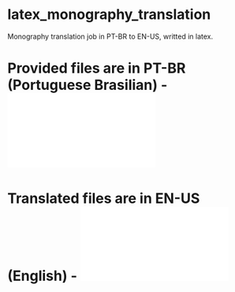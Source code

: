 # latex_monography_translation
Monography translation job in PT-BR to EN-US, writted in latex.

# Provided files are in PT-BR (Portuguese Brasilian) - ![PDF](monografy_ann_demand_prediction_2020_pt_br.pdf)

# Translated files are in EN-US (English) - ![PDF](monografy_ann_demand_prediction_2020_EN_US.pdf)
